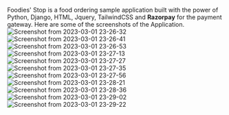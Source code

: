 Foodies' Stop is a food ordering sample application built with the power of Python, Django, HTML, Jquery, TailwindCSS and **Razorpay** for the payment gateway.
Here are some of the screenshots of the Application.
![Screenshot from 2023-03-01 23-26-32](https://user-images.githubusercontent.com/66717280/222225885-78b1423f-0e63-4e30-a900-d931aac55628.png)
![Screenshot from 2023-03-01 23-26-41](https://user-images.githubusercontent.com/66717280/222225901-d8a09db8-7745-4d31-b357-4280efb9d616.png)
![Screenshot from 2023-03-01 23-26-53](https://user-images.githubusercontent.com/66717280/222225909-b10ff5a6-3b94-4798-a6e7-50dbb36beee2.png)
![Screenshot from 2023-03-01 23-27-13](https://user-images.githubusercontent.com/66717280/222225925-7bd85875-e74d-4178-ae97-784d68bf9847.png)
![Screenshot from 2023-03-01 23-27-27](https://user-images.githubusercontent.com/66717280/222225935-b9fe05ea-cff5-4fb8-b4b4-4aaae7087154.png)
![Screenshot from 2023-03-01 23-27-35](https://user-images.githubusercontent.com/66717280/222225947-aa223da0-6814-4a1b-b93f-8bcdb5b21025.png)
![Screenshot from 2023-03-01 23-27-56](https://user-images.githubusercontent.com/66717280/222225958-174397a2-d264-48dd-8726-0bfc1fb153ff.png)
![Screenshot from 2023-03-01 23-28-21](https://user-images.githubusercontent.com/66717280/222225967-240afd22-5f67-4334-93a3-3fc418a4e0a1.png)
![Screenshot from 2023-03-01 23-28-36](https://user-images.githubusercontent.com/66717280/222225980-b2b8e425-2516-4ab7-9f18-451474755f9f.png)
![Screenshot from 2023-03-01 23-29-02](https://user-images.githubusercontent.com/66717280/222225986-b0b70e32-651a-4b6e-b4d0-ce494b95e53c.png)
![Screenshot from 2023-03-01 23-29-22](https://user-images.githubusercontent.com/66717280/222225990-dfb3fe34-6d26-498b-9001-a916851c1a3f.png)
